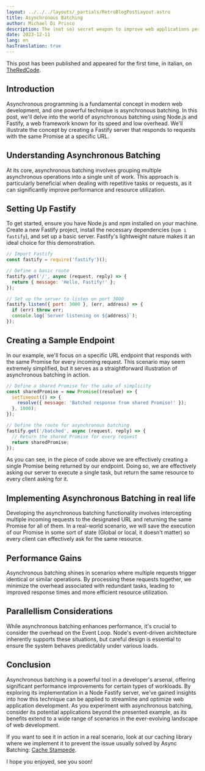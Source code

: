 ```yaml
---
layout: ../../../layouts/_partials/RetroBlogPostLayout.astro
title: Asynchronous Batching
author: Michael Di Prisco
description: The (not so) secret weapon to improve web applications performance
date: 2023-12-11
lang: en
hasTranslation: true
---
```


<div class="nes-container is-rounded">
This post has been published and appeared for the first time, in italian, on <a href="https://www.theredcode.it/devops/asynchronous-batching-nodejs-fastify/" target="_blank">TheRedCode</a>.
</div>

## Introduction

Asynchronous programming is a fundamental concept in modern web development, and one powerful technique is asynchronous batching. In this post, we'll delve into the world of asynchronous batching using Node.js and Fastify, a web framework known for its speed and low overhead. We'll illustrate the concept by creating a Fastify server that responds to requests with the same Promise at a specific URL.

## Understanding Asynchronous Batching

At its core, asynchronous batching involves grouping multiple asynchronous operations into a single unit of work. This approach is particularly beneficial when dealing with repetitive tasks or requests, as it can significantly improve performance and resource utilization.

## Setting Up Fastify

To get started, ensure you have Node.js and npm installed on your machine. Create a new Fastify project, install the necessary dependencies (`npm i fastify`), and set up a basic server. Fastify's lightweight nature makes it an ideal choice for this demonstration.


```js
// Import Fastify
const fastify = require('fastify')();

// Define a basic route
fastify.get('/', async (request, reply) => {
  return { message: 'Hello, Fastify!' };
});

// Set up the server to listen on port 3000
fastify.listen({ port: 3000 }, (err, address) => {
  if (err) throw err;
  console.log(`Server listening on ${address}`);
});
```

## Creating a Sample Endpoint

In our example, we'll focus on a specific URL endpoint that responds with the same Promise for every incoming request. This scenario may seem extremely simplified, but it serves as a straightforward illustration of asynchronous batching in action.

```js
// Define a shared Promise for the sake of simplicity
const sharedPromise = new Promise((resolve) => {
  setTimeout(() => {
    resolve({ message: 'Batched response from shared Promise!' });
  }, 1000);
});

// Define the route for asynchronous batching
fastify.get('/batched', async (request, reply) => {
  // Return the shared Promise for every request
  return sharedPromise;
});
```

As you can see, in the piece of code above we are effectively creating a single Promise being returned by our endpoint. Doing so, we are effectively asking our server to execute a single task, but return the same resource to every client asking for it.

## Implementing Asynchronous Batching in real life

Developing the asynchronous batching functionality involves intercepting multiple incoming requests to the designated URL and returning the same Promise for all of them. In a real-world scenario, we will save the execution of our Promise in some sort of state (Global or local, it doesn't matter) so every client can effectively ask for the same resource.

## Performance Gains

Asynchronous batching shines in scenarios where multiple requests trigger identical or similar operations. By processing these requests together, we minimize the overhead associated with redundant tasks, leading to improved response times and more efficient resource utilization.

## Parallellism Considerations

While asynchronous batching enhances performance, it's crucial to consider the overhead on the Event Loop. Node's event-driven architecture inherently supports these situations, but careful design is essential to ensure the system behaves predictably under various loads.

## Conclusion

Asynchronous batching is a powerful tool in a developer's arsenal, offering significant performance improvements for certain types of workloads. By exploring its implementation in a Node Fastify server, we've gained insights into how this technique can be applied to streamline and optimize web application development. As you experiment with asynchronous batching, consider its potential applications beyond the presented example, as its benefits extend to a wide range of scenarios in the ever-evolving landscape of web development.

If you want to see it in action in a real scenario, look at our caching library where we implement it to prevent the issue usually solved by Async Batching: [Cache Stampede](https://github.com/JointlyTech/cache-candidate/#cache-stampede).

I hope you enjoyed, see you soon!
